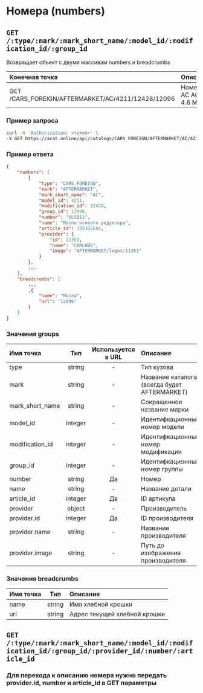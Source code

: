# Номера (numbers)

## `GET /:type/:mark/:mark_short_name/:model_id/:modification_id/:group_id`

Возвращает объект с двумя массивам numbers и breadcrumbs

| Конечная точка | Описание |
| :---- | :--------------- |
| GET /CARS_FOREIGN/AFTERMARKET/AC/4211/12428/12096 | Номера AC ACE 4.6 Масла |

### Пример запроса

```bash
curl -H 'Authorization: <token>' \
-X GET https://acat.online/api/catalogs/CARS_FOREIGN/AFTERMARKET/AC/4211/12428/12096
```

### Пример ответа

```json
{
    "numbers": [
        {
            "type": "CARS_FOREIGN",
            "mark": "AFTERMARKET",
            "mark_short_name": "AC",
            "model_id": 4211,
            "modification_id": 12428,
            "group_id": 12096,
            "number": "XLS011",
            "name": "Масло осевого редуктора",
            "article_id": 129385604,
            "provider": {
                "id": 11353,
                "name": "CARLUBE",
                "image": "AFTERMARKET/logos/11353"
            }
        },
        ...
    ],
    "breadcrumbs": [
        ...
        ,{
            "name": "Масла",
            "url": "12096"
        }
    ]
}
```

### Значения groups

| Имя точка | Тип | Используется в URL | Описание |
| :---- | :------: | :------: | :--------------- |
| type | string | - | Тип кузова |
| mark | string | - | Название каталога (всегда будет AFTERMARKET) |
| mark_short_name | string | - | Сокращенное название марки |
| model_id | integer | - | Идентифкационный номер модели |
| modification_id | integer | - | Идентифкационный номер модификации |
| group_id | integer | - | Идентифкационный номер группы |
| number | string | Да | Номер |
| name | string | - | Название детали |
| article_id | integer | Да | ID артикула |
| provider | object | - | Производитель |
| provider.id | integer | Да | ID производителя |
| provider.name | string | - | Название производителя |
| provider.image | string | - | Путь до изображения производителя |

### Значения breadcrumbs

| Имя точка | Тип | Описание |
| :---- | :------: | :--------------- |
| name | string | Имя хлебной крошки |
| url | string | Адрес текущей хлебной крошки |


## `GET /:type/:mark/:mark_short_name/:model_id/:modification_id/:group_id/:provider_id/:number/:article_id`

### Для перехода к описанию номера нужно передать provider.id, number и article_id в GET параметры